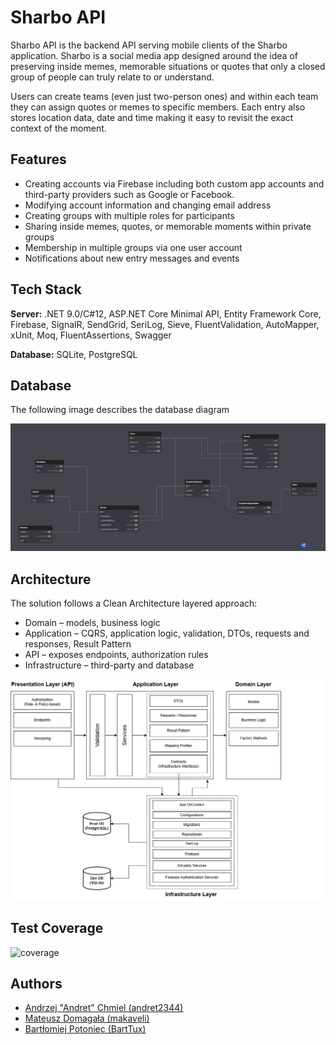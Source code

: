 
# Sharbo API

Sharbo API is the backend API serving mobile clients of the Sharbo application.
Sharbo is a social media app designed around the idea of preserving inside memes, memorable situations or quotes that only a closed group of people can truly relate to or understand.

Users can create teams (even just two-person ones) and within each team they can assign quotes or memes to specific members. Each entry also stores location data, date and time making it easy to revisit the exact context of the moment.


## Features

- Creating accounts via Firebase including both custom app accounts and third-party providers such as Google or Facebook.
- Modifying account information and changing email address
- Creating groups with multiple roles for participants
- Sharing inside memes, quotes, or memorable moments within private groups
- Membership in multiple groups via one user account
- Notifications about new entry messages and events


## Tech Stack

**Server:** .NET 9.0/C#12, ASP.NET Core Minimal API, Entity Framework Core, Firebase, SignalR, SendGrid, SeriLog, Sieve, FluentValidation, AutoMapper, xUnit, Moq, FluentAssertions, Swagger

**Database:** SQLite, PostgreSQL


## Database

The following image describes the database diagram

![The following image describes the database diagram](database_diagram.png)


## Architecture

The solution follows a Clean Architecture layered approach:

- Domain – models, business logic
- Application – CQRS, application logic, validation, DTOs, requests and responses, Result Pattern
- API – exposes endpoints, authorization rules
- Infrastructure – third-party and database

![The solution follows a Clean Architecture layered approach](architecture_diagram.png)


## Test Coverage


![coverage](https://img.shields.io/endpoint?url=https%3A%2F%2Fraw.githubusercontent.com%2Fmakaveli404%2F<REPO>%2Fbadges%2F.github%2Fbadges%2Fcoverage.json&cacheSeconds=60)



## Authors

- [Andrzej "Andret" Chmiel (andret2344)](https://github.com/andret2344)
- [Mateusz Domagała (makaveli)](https://github.com/makaveli404)
- [Bartłomiej Potoniec (BartTux)](https://github.com/BartTux)


